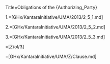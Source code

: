 Title=Obligations of the {Authorizing_Party}

1.=[GHx/KantaraInitiative/UMA/2013/2_5_1.md]

2.=[GHx/KantaraInitiative/UMA/2013/2_5_2.md]

3.=[GHx/KantaraInitiative/UMA/2013/2_5_3.md]

=[Z/ol/3]

=[GHx/KantaraInitiative/UMA/Z/Clause.md]